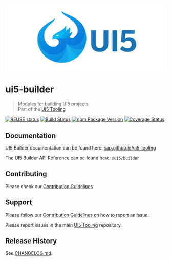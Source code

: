 ![UI5 icon](https://raw.githubusercontent.com/SAP/ui5-tooling/main/docs/images/UI5_logo_wide.png)

# ui5-builder
> Modules for building UI5 projects  
> Part of the [UI5 Tooling](https://github.com/SAP/ui5-tooling)

[![REUSE status](https://api.reuse.software/badge/github.com/SAP/ui5-builder)](https://api.reuse.software/info/github.com/SAP/ui5-builder)
[![Build Status](https://dev.azure.com/sap/opensource/_apis/build/status/SAP.ui5-builder?branchName=main)](https://dev.azure.com/sap/opensource/_build/latest?definitionId=26&branchName=main)
[![npm Package Version](https://badge.fury.io/js/%40ui5%2Fbuilder.svg)](https://www.npmjs.com/package/@ui5/builder)
[![Coverage Status](https://coveralls.io/repos/github/SAP/ui5-builder/badge.svg)](https://coveralls.io/github/SAP/ui5-builder)

## Documentation
UI5 Builder documentation can be found here: [sap.github.io/ui5-tooling](https://sap.github.io/ui5-tooling/v3/pages/Builder/)

The UI5 Builder API Reference can be found here: [`@ui5/builder`](https://sap.github.io/ui5-tooling/v3/api/)

## Contributing
Please check our [Contribution Guidelines](https://github.com/SAP/ui5-tooling/blob/main/CONTRIBUTING.md).

## Support
Please follow our [Contribution Guidelines](https://github.com/SAP/ui5-tooling/blob/main/CONTRIBUTING.md#report-an-issue) on how to report an issue.

Please report issues in the main [UI5 Tooling](https://github.com/SAP/ui5-tooling) repository.

## Release History
See [CHANGELOG.md](CHANGELOG.md).
